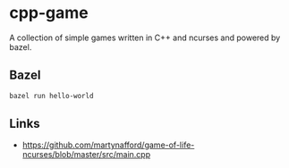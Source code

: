 # cpp-game

A collection of simple games written in C++ and ncurses and powered by bazel.

## Bazel

```bash
bazel run hello-world
```

## Links

- <https://github.com/martynafford/game-of-life-ncurses/blob/master/src/main.cpp>